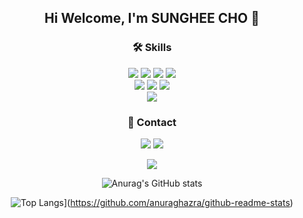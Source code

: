 <div align=center>
<h2>Hi Welcome, I'm SUNGHEE CHO 👋</h2>


<h3>🛠️ Skills</h3>
<img src="https://img.shields.io/badge/html5-E34F26?style=for-the-badge&logo=html5&logoColor=white">
<img src="https://img.shields.io/badge/css-1572B6?style=for-the-badge&logo=css3&logoColor=white">
<img src="https://img.shields.io/badge/javascript-F7DF1E?style=for-the-badge&logo=javascript&logoColor=black">
<img src="https://img.shields.io/badge/react-61DAFB?style=for-the-badge&logo=react&logoColor=black">
<br>
<img src="https://img.shields.io/badge/node.js-339933?style=for-the-badge&logo=Node.js&logoColor=white">
<img src="https://img.shields.io/badge/express-000000?style=for-the-badge&logo=express&logoColor=white">
<img src="https://img.shields.io/badge/mongoDB-47A248?style=for-the-badge&logo=MongoDB&logoColor=white">
<br>
<img src="https://img.shields.io/badge/github-181717?style=for-the-badge&logo=github&logoColor=white">


<h3>🐶 Contact</h3>
<a href="https://sheeheehee.tistory.com"><img src="https://img.shields.io/badge/Tistory-000000?style=for-the-badge&logo=Tistory&logoColor=white"/></a>
<a href="mailto:heeeee0220@gmail.com" target="_blank"><img src="https://img.shields.io/badge/heeeee0220@gmail.com-EA4335?style=for-the-badge&logo=Gmail&logoColor=white"/></a>


<!-- 깃허브 방문자 수 -->           
<a href="https://hits.seeyoufarm.com"><img src="https://hits.seeyoufarm.com/api/count/incr/badge.svg?url=https%3A%2F%2Fgithub.com%2FSung-Heee&count_bg=%2361CFC5&title_bg=%23767676&icon=github.svg&icon_color=%23FFFFFF&title=git&edge_flat=false"/></a>

<!-- 깃허브 스탯 -->
![Anurag's GitHub stats](https://github-readme-stats.vercel.app/api?username=Sung-Heee&&show_icons=true&theme=transparent)

<!-- 깃허브 Top Langs -->
![Top Langs](https://github-readme-stats-git-masterrstaa-rickstaa.vercel.app/api/top-langs/?username=Sung-Heee)](https://github.com/anuraghazra/github-readme-stats)
  
</div>


